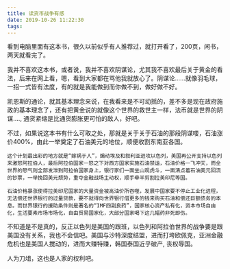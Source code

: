 ```yaml
---
title: 读货币战争有感
date: 2019-10-26 11:22:30
tags:
---
```


看到电脑里面有这本书，很久以前似乎有人推荐过，就打开看了，200页，闲书，两天就看完了。

我并不喜欢这本书，或者说，我并不喜欢阴谋论，尤其我不喜欢最后关于黄金的看法，后来在网上看，嗯，看到大家都在骂他我就放心了。阴谋论......就像羽毛球，一招一式皆有法度，有的就是我能做到而你做不到，做好做不好。

凯恩斯的通论，就其基本理念来说，在我看来是不可动摇的，差不多是现在政府施政的基本理念了，还有把黄金说的就像这个世界的救世主一样，法币就是世界的阴谋...., 通货紧缩是比通货膨胀更可怕的敌人，好吧。

不过，如果说这本书有什么可取之处，那就是关于关于石油的那段阴谋喽，石油涨价400%，由此一举奠定了石油美元的地位，顺便收割东南亚各国。

```
这个计划最出彩的地方就是“嫁祸于人”，煽动埃及和叙利亚进攻以色列，美国再公开支持以色列来激怒阿拉伯人，最后阿拉伯国家一怒之下对西方国家实施石油禁运，石油价格一飞冲天，而全世界的怒气则全部发泄到阿拉伯国家身上，银行家们一面坐山观虎斗，一面清点着石油美元回流的钞票，一举挽回美元颓势，重夺金融战场主动权，顺手牵羊剪割拉美印尼等国。

石油价格暴涨使得拉美印尼国家的大量资金被高油价所吞噬，发展中国家要不停止工业化进程，无法偿还世界银行的过量贷款，要不就得向世界银行借更多的钱来购买石油和偿还巨额债务的本息。而世界银行的援助条件则是著名的“IMF四副良药”，国家核心资产私有化，资本市场自由化，生活要素市场市场化，自由贸易国家化，大部分国家喝下这几幅药非死即伤。
```
不知道是不是真的，反正以色列是美国的跟班，以色列和阿拉伯世界的战争要是跟美国没有关系，我也不会信吧。美国与沙特深度结盟，进而打垮欧佩克，亚洲金融危机也是美国人搅动的，进而大赚特赚，韩国泰国近乎破产, 丧权辱国。


人为刀俎，这也是人家的权利吧。
